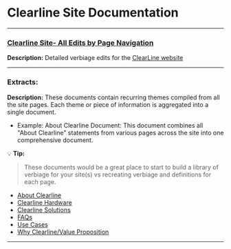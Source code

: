 # Clearline Site Documentation
___  

### [Clearline Site- All Edits by Page Navigation](edits.md)
**Description:**
 Detailed verbiage edits for the [ClearLine website](https://clearlineapps.com/)

___
### Extracts:

**Description:**
These documents contain recurring themes compiled from all the site pages. Each theme or piece of information is aggregated into a single document.

- Example: About Clearline Document:
This document combines all "About Clearline" statements from various pages across the site into one comprehensive document.

💡 **Tip:**
> These documents would be a great place to start to build a library of verbiage for your site(s) vs recreating verbiage and definitions for each page.


  * [About Clearline](./about.md)
  * [Clearline Hardware](./hardware.md)
  * [Clearline Solutions](./solutions.md)
  * [FAQs](./faqs.md)
  * [Use Cases](./usecases.md)
  * [Why Clearline/Value Proposition](./why.md)

____


